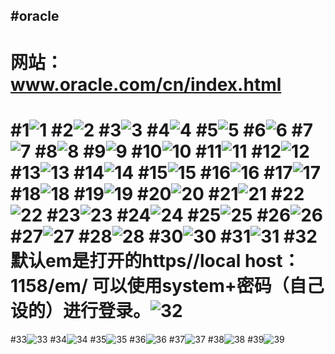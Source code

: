 
#oracle
----
网站：www.oracle.com/cn/index.html
====
#1![1](dig/1.png)
#2![2](dig/2.png)
#3![3](dig/3.png)
#4![4](dig/4.png)
#5![5](dig/5.png)
#6![6](dig/6.png)
#7![7](dig/7.png)
#8![8](dig/8.png)
#9![9](dig/9.png)
#10![10](dig/10.png)
#11![11](dig/11.png)
#12![12](dig/12.png)
#13![13](dig/13.png)
#14![14](dig/14.png)
#15![15](dig/15.png)
#16![16](dig/16.png)
#17![17](dig/17.png)
#18![18](dig/18.png)
#19![19](dig/19.png)
#20![20](dig/20.png)
#21![21](dig/21.png)
#22![22](dig/23.png)
#23![23](dig/23.png)
#24![24](dig/24.png)
#25![25](dig/25.png)
#26![26](dig/26.png)
#27![27](dig/27.png)
#28![28](dig/28.png)
#30![30](dig/30.png)
#31![31](dig/31.png)
#32 
默认em是打开的https//local host：1158/em/  可以使用system+密码（自己设的）进行登录。![32](dig/32.png)
====
#33![33](dig/33.png)
#34![34](dig/34.png)
#35![35](dig/35.png)
#36![36](dig/36.png)
#37![37](dig/37.png)
#38![38](dig/38.png)
#39![39](dig/39.png)